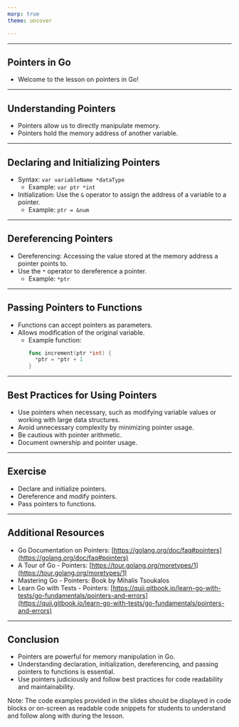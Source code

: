 ```yaml
---
marp: true
theme: uncover

---
```


---
## Pointers in Go
- Welcome to the lesson on pointers in Go!

---
## Understanding Pointers
- Pointers allow us to directly manipulate memory.
- Pointers hold the memory address of another variable.

---
## Declaring and Initializing Pointers
- Syntax: `var variableName *dataType`
  - Example: `var ptr *int`
- Initialization: Use the `&` operator to assign the address of a variable to a pointer.
  - Example: `ptr = &num`

---
## Dereferencing Pointers
- Dereferencing: Accessing the value stored at the memory address a pointer points to.
- Use the `*` operator to dereference a pointer.
  - Example: `*ptr`

---
## Passing Pointers to Functions
- Functions can accept pointers as parameters.
- Allows modification of the original variable.
  - Example function:
    ```go
    func increment(ptr *int) {
      *ptr = *ptr + 1
    }
    ```

---
## Best Practices for Using Pointers
- Use pointers when necessary, such as modifying variable values or working with large data structures.
- Avoid unnecessary complexity by minimizing pointer usage.
- Be cautious with pointer arithmetic.
- Document ownership and pointer usage.

---
## Exercise
- Declare and initialize pointers.
- Dereference and modify pointers.
- Pass pointers to functions.

---
## Additional Resources
- Go Documentation on Pointers: [https://golang.org/doc/faq#pointers](https://golang.org/doc/faq#pointers)
- A Tour of Go - Pointers: [https://tour.golang.org/moretypes/1](https://tour.golang.org/moretypes/1)
- Mastering Go - Pointers: Book by Mihalis Tsoukalos
- Learn Go with Tests - Pointers: [https://quii.gitbook.io/learn-go-with-tests/go-fundamentals/pointers-and-errors](https://quii.gitbook.io/learn-go-with-tests/go-fundamentals/pointers-and-errors)

---
## Conclusion
- Pointers are powerful for memory manipulation in Go.
- Understanding declaration, initialization, dereferencing, and passing pointers to functions is essential.
- Use pointers judiciously and follow best practices for code readability and maintainability.

Note: The code examples provided in the slides should be displayed in code blocks or on-screen as readable code snippets for students to understand and follow along with during the lesson.